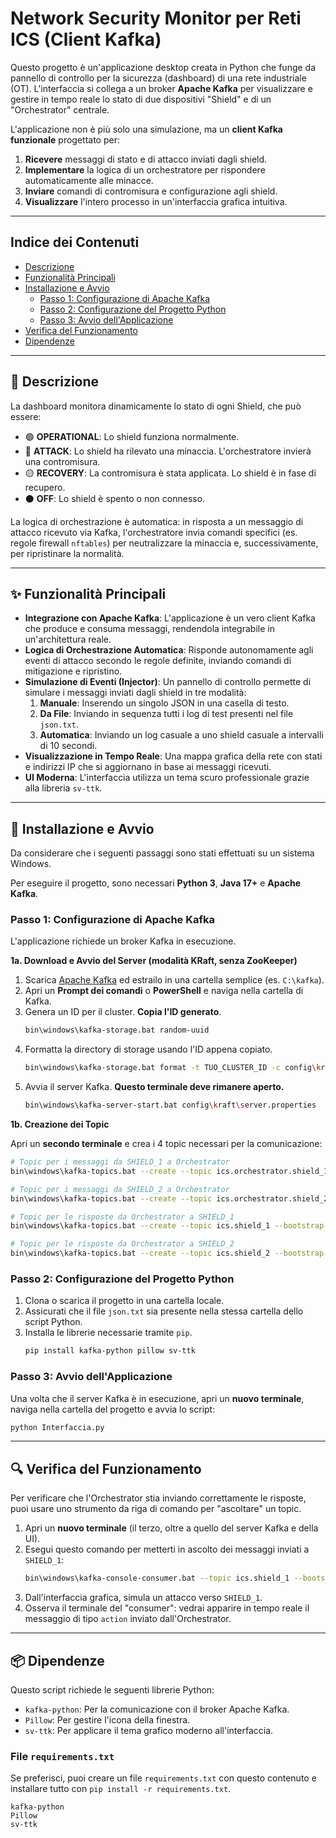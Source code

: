 # Network Security Monitor per Reti ICS (Client Kafka)

Questo progetto è un'applicazione desktop creata in Python che funge da pannello di controllo per la sicurezza (dashboard) di una rete industriale (OT). L'interfaccia si collega a un broker **Apache Kafka** per visualizzare e gestire in tempo reale lo stato di due dispositivi "Shield" e di un "Orchestrator" centrale.

L'applicazione non è più solo una simulazione, ma un **client Kafka funzionale** progettato per:
1.  **Ricevere** messaggi di stato e di attacco inviati dagli shield.
2.  **Implementare** la logica di un orchestratore per rispondere automaticamente alle minacce.
3.  **Inviare** comandi di contromisura e configurazione agli shield.
4.  **Visualizzare** l'intero processo in un'interfaccia grafica intuitiva.
   
---

## Indice dei Contenuti
* [Descrizione](#-descrizione)
* [Funzionalità Principali](#-funzionalità-principali)
* [Installazione e Avvio](#-installazione-e-avvio)
    * [Passo 1: Configurazione di Apache Kafka](#passo-1-configurazione-di-apache-kafka)
    * [Passo 2: Configurazione del Progetto Python](#passo-2-configurazione-del-progetto-python)
    * [Passo 3: Avvio dell'Applicazione](#passo-3-avvio-dellapplicazione)
* [Verifica del Funzionamento](#-verifica-del-funzionamento)
* [Dipendenze](#-dipendenze)

---

## 📜 Descrizione

La dashboard monitora dinamicamente lo stato di ogni Shield, che può essere:
* 🟢 **OPERATIONAL**: Lo shield funziona normalmente.
* 🔴 **ATTACK**: Lo shield ha rilevato una minaccia. L'orchestratore invierà una contromisura.
* 🟡 **RECOVERY**: La contromisura è stata applicata. Lo shield è in fase di recupero.
* ⚫ **OFF**: Lo shield è spento o non connesso.

La logica di orchestrazione è automatica: in risposta a un messaggio di attacco ricevuto via Kafka, l'orchestratore invia comandi specifici (es. regole firewall `nftables`) per neutralizzare la minaccia e, successivamente, per ripristinare la normalità.

---

## ✨ Funzionalità Principali
* **Integrazione con Apache Kafka**: L'applicazione è un vero client Kafka che produce e consuma messaggi, rendendola integrabile in un'architettura reale.
* **Logica di Orchestrazione Automatica**: Risponde autonomamente agli eventi di attacco secondo le regole definite, inviando comandi di mitigazione e ripristino.
* **Simulazione di Eventi (Injector)**: Un pannello di controllo permette di simulare i messaggi inviati dagli shield in tre modalità:
    1.  **Manuale**: Inserendo un singolo JSON in una casella di testo.
    2.  **Da File**: Inviando in sequenza tutti i log di test presenti nel file `json.txt`.
    3.  **Automatica**: Inviando un log casuale a uno shield casuale a intervalli di 10 secondi.
* **Visualizzazione in Tempo Reale**: Una mappa grafica della rete con stati e indirizzi IP che si aggiornano in base ai messaggi ricevuti.
* **UI Moderna**: L'interfaccia utilizza un tema scuro professionale grazie alla libreria `sv-ttk`.

---

## 🔧 Installazione e Avvio
Da considerare che i seguenti passaggi sono stati effettuati su un sistema Windows.

Per eseguire il progetto, sono necessari **Python 3**, **Java 17+** e **Apache Kafka**.

### Passo 1: Configurazione di Apache Kafka
L'applicazione richiede un broker Kafka in esecuzione.

**1a. Download e Avvio del Server (modalità KRaft, senza ZooKeeper)**

1.  Scarica [Apache Kafka](https://kafka.apache.org/downloads) ed estrailo in una cartella semplice (es. `C:\kafka`).
2.  Apri un **Prompt dei comandi** o **PowerShell** e naviga nella cartella di Kafka.
3.  Genera un ID per il cluster. **Copia l'ID generato**.
    ```bash
    bin\windows\kafka-storage.bat random-uuid
    ```
4.  Formatta la directory di storage usando l'ID appena copiato.
    ```bash
    bin\windows\kafka-storage.bat format -t TUO_CLUSTER_ID -c config\kraft\server.properties
    ```
5.  Avvia il server Kafka. **Questo terminale deve rimanere aperto.**
    ```bash
    bin\windows\kafka-server-start.bat config\kraft\server.properties
    ```

**1b. Creazione dei Topic**

Apri un **secondo terminale** e crea i 4 topic necessari per la comunicazione:
```bash
# Topic per i messaggi da SHIELD_1 a Orchestrator
bin\windows\kafka-topics.bat --create --topic ics.orchestrator.shield_1 --bootstrap-server localhost:9092

# Topic per i messaggi da SHIELD_2 a Orchestrator
bin\windows\kafka-topics.bat --create --topic ics.orchestrator.shield_2 --bootstrap-server localhost:9092

# Topic per le risposte da Orchestrator a SHIELD_1
bin\windows\kafka-topics.bat --create --topic ics.shield_1 --bootstrap-server localhost:9092

# Topic per le risposte da Orchestrator a SHIELD_2
bin\windows\kafka-topics.bat --create --topic ics.shield_2 --bootstrap-server localhost:9092
```

### Passo 2: Configurazione del Progetto Python

1.  Clona o scarica il progetto in una cartella locale.
2.  Assicurati che il file `json.txt` sia presente nella stessa cartella dello script Python.
3.  Installa le librerie necessarie tramite `pip`.
    ```bash
    pip install kafka-python pillow sv-ttk
    ```

### Passo 3: Avvio dell'Applicazione

Una volta che il server Kafka è in esecuzione, apri un **nuovo terminale**, naviga nella cartella del progetto e avvia lo script:
```bash
python Interfaccia.py
```

---

## 🔍 Verifica del Funzionamento
Per verificare che l'Orchestrator stia inviando correttamente le risposte, puoi usare uno strumento da riga di comando per "ascoltare" un topic.

1.  Apri un **nuovo terminale** (il terzo, oltre a quello del server Kafka e della UI).
2.  Esegui questo comando per metterti in ascolto dei messaggi inviati a `SHIELD_1`:
    ```bash
    bin\windows\kafka-console-consumer.bat --topic ics.shield_1 --bootstrap-server localhost:9092
    ```
3.  Dall'interfaccia grafica, simula un attacco verso `SHIELD_1`.
4.  Osserva il terminale del "consumer": vedrai apparire in tempo reale il messaggio di tipo `action` inviato dall'Orchestrator.

---

## 📦 Dipendenze
Questo script richiede le seguenti librerie Python:

* `kafka-python`: Per la comunicazione con il broker Apache Kafka.
* `Pillow`: Per gestire l'icona della finestra.
* `sv-ttk`: Per applicare il tema grafico moderno all'interfaccia.

### File `requirements.txt`
Se preferisci, puoi creare un file `requirements.txt` con questo contenuto e installare tutto con `pip install -r requirements.txt`.
```
kafka-python
Pillow
sv-ttk
```
